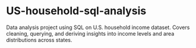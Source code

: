 # US-household-sql-analysis
Data analysis project using SQL on U.S. household income dataset. Covers cleaning, querying, and deriving insights into income levels and area distributions across states.
